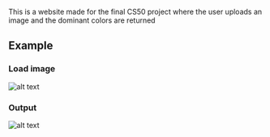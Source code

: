 This is a website made for the final CS50 project
where the user uploads an image and the dominant colors
are returned

## Example

### Load image
![alt text](images/Example_avatar_input.PNG.png "Image uploaded")

### Output
![alt text](images/Example_avatar.PNG.png "Dominant colors of image")